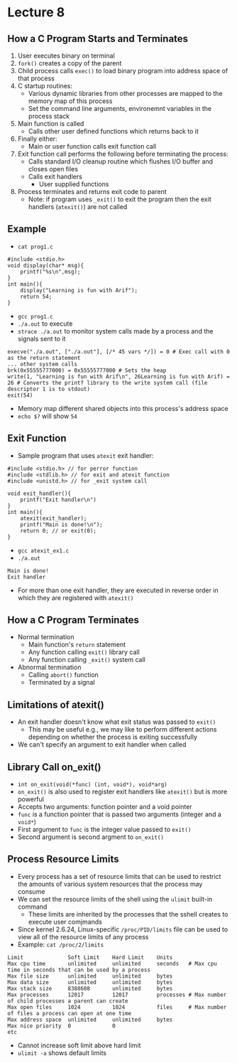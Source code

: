 # Lecture 8

## How a C Program Starts and Terminates

1. User executes binary on terminal
2. `fork()` creates a copy of the parent
3. Child process calls `exec()` to load binary program into address space of that process
4. C startup routines:
    * Various dynamic libraries from other processes are mapped to the memory map of this process
    * Set the command line arguments, environemnt variables in the process stack
5. Main function is called
    * Calls other user defined functions which returns back to it
6. Finally either:
    * Main or user function calls exit function call
7. Exit function call performs the following before terminating the process:
    * Calls standard I/O cleanup routine which flushes I/O buffer and closes open files
    * Calls exit handlers
        + User supplied functions
8. Process terminates and returns exit code to parent
    * Note: if program uses `_exit()` to exit the program then the exit handlers (`atexit()`) are not called

## Example

- `cat prog1.c`
```
#include <stdio.h>
void display(char* msg){
    printf("%s\n",msg);
}
int main(){
    display("Learning is fun with Arif");
    return 54;
}
```
- `gcc prog1.c`
- `./a.out` to execute
- `strace ./a.out` to monitor system calls made by a process and the signals sent to it
```
execve("./a.out", ["./a.out"], [/* 45 vars */]) = 0 # Exec call with 0 as the return statement
... other system calls
brk(0x55555777000) = 0x55555777000 # Sets the heap
write(1, "Learning is fun with Arif\n", 26Learning is fun with Arif) = 26 # Converts the printf library to the write system call (file descriptor 1 is to stdout)
exit(54)
```
- Memory map different shared objects into this process's address space
- `echo $?` will show `54`

## Exit Function

- Sample program that uses `atexit` exit handler:
```
#include <stdio.h> // for perror function
#include <stdlib.h> // for exit and atexit function
#include <unistd.h> // for _exit system call

void exit_handler(){
    printf("Exit handler\n")
}
int main(){
    atexit(exit_handler);
    printf("Main is done!\n");
    return 0; // or exit(0);
}
```
- `gcc atexit_ex1.c`
- `./a.out`
```
Main is done!
Exit handler
```
- For more than one exit handler, they are executed in reverse order in which they are registered with `atexit()`

## How a C Program Terminates

- Normal termination
    * Main function's `return` statement
    * Any function calling `exit()` library call
    * Any function calling `_exit()` system call
- Abnormal termination
    * Calling `abort()` function
    * Terminated by a signal

## Limitations of atexit()

- An exit handler doesn't know what exit status was passed to `exit()`
    * This may be useful e.g., we may like to perform different actions depending on whether the process is exiting successfully
- We can't specify an argument to exit handler when called

## Library Call on_exit()

- `int on_exit(void(*func) (int, void*), void*arg)`
- `on_exit()` is also used to register exit handlers like `atexit()` but is more powerful
- Accepts two arguments: function pointer and a void pointer
- `func` is a function pointer that is passed two arguments (integer and a `void*`)
- First argument to `func` is the integer value passed to `exit()`
- Second argument is second argment to `on_exit()`

## Process Resource Limits

- Every process has a set of resource limits that can be used to restrict the amounts of various system resources that the process may consume
- We can set the resource limits of the shell using the `ulimit` built-in command
    * These limits are inherited by the processes that the sshell creates to execute user comjmands
- Since kernel 2.6.24, Linux-specific `/proc/PID/limits` file can be used to view all of the resource limits of any process
- Example: `cat /proc/2/limits`
```
Limit              Soft Limit    Hard Limit    Units
Max cpu time       unlimited     unlimited     seconds   # Max cpu time in seconds that can be used by a process
Max file size      unlimited     unlimited     bytes
Max data size      unlimited     unlimited     bytes
Max stack size     8388608       unlimited     bytes
Max processes      12017         12017         processes # Max number of child processes a parent can create
Max open files     1024          1024          files     # Max number of files a process can open at one time
Max address space  unlimited     unlimited     bytes
Max nice priority  0             0
etc
```
- Cannot increase soft limit above hard limit
- `ulimit -a` shows default limits